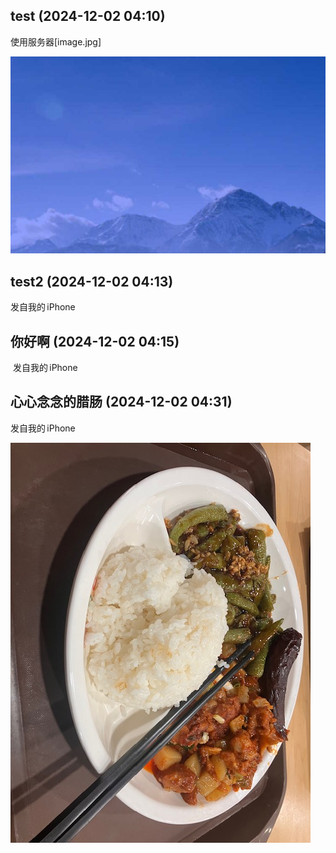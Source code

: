 
## test (2024-12-02 04:10)

使用服务器[image.jpg]


![test-image](output.assets/image.jpg)


## test2 (2024-12-02 04:13)


发自我的 iPhone


## 你好啊 (2024-12-02 04:15)

﻿
发自我的 iPhone


## 心心念念的腊肠 (2024-12-02 04:31)


发自我的 iPhone

![心心念念的腊肠-image0](output.assets/image0.jpeg)

